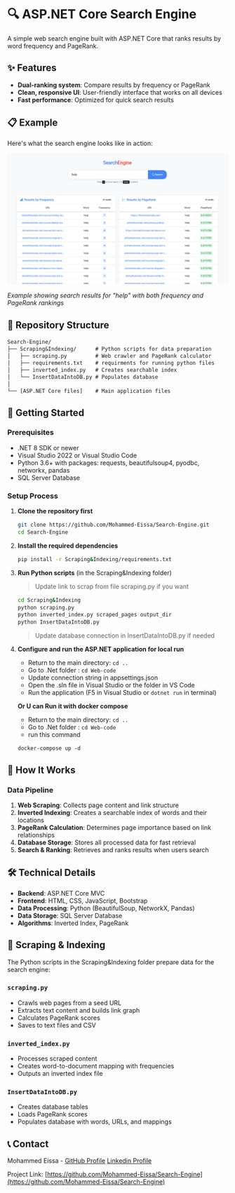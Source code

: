 # 🔍 ASP.NET Core Search Engine

A simple web search engine built with ASP.NET Core that ranks results by word frequency and PageRank.

## ✨ Features

- **Dual-ranking system**: Compare results by frequency or PageRank
- **Clean, responsive UI**: User-friendly interface that works on all devices
- **Fast performance**: Optimized for quick search results

## 📋 Example

Here's what the search engine looks like in action:

![Search Engine Example](https://github.com/Mohammed-Eissa/Search-Engine/raw/main/search-example.png)

*Example showing search results for "help" with both frequency and PageRank rankings*

## 📁 Repository Structure

```
Search-Engine/
├── Scraping&Indexing/      # Python scripts for data preparation
│   ├── scraping.py         # Web crawler and PageRank calculator
│	├── requirements.txt    # requirments for running python files
│   ├── inverted_index.py   # Creates searchable index
│   └── InsertDataIntoDB.py # Populates database
│
└── [ASP.NET Core files]    # Main application files
```

## 🚀 Getting Started

### Prerequisites

- .NET 8 SDK or newer
- Visual Studio 2022 or Visual Studio Code
- Python 3.6+ with packages: requests, beautifulsoup4, pyodbc, networkx, pandas
- SQL Server Database

### Setup Process

1. **Clone the repository first**
   ```bash
   git clone https://github.com/Mohammed-Eissa/Search-Engine.git
   cd Search-Engine
   ```
   
2. **Install the required dependencies**
	```bash
   pip install -r Scraping&Indexing/requirements.txt
   ```

3. **Run Python scripts** (in the Scraping&Indexing folder)
	> Update link to scrap from file scraping.py if you want
   ```bash
   cd Scraping&Indexing
   python scraping.py
   python inverted_index.py scraped_pages output_dir
   python InsertDataIntoDB.py
   ```
   > Update database connection in InsertDataIntoDB.py if needed

4. **Configure and run the ASP.NET application for local run**
   - Return to the main directory: `cd ..`
   - Go to .Net folder : `cd Web-code`
   - Update connection string in appsettings.json
   - Open the .sln file in Visual Studio or the folder in VS Code
   - Run the application (F5 in Visual Studio or `dotnet run` in terminal)
   
   **Or U can Run it with docker compose**
	- Return to the main directory: `cd ..`
	- Go to .Net folder : `cd Web-code`
	- run this command
	```
	docker-compose up -d 
	```

## 🧠 How It Works

### Data Pipeline

1. **Web Scraping**: Collects page content and link structure
2. **Inverted Indexing**: Creates a searchable index of words and their locations
3. **PageRank Calculation**: Determines page importance based on link relationships
4. **Database Storage**: Stores all processed data for fast retrieval
5. **Search & Ranking**: Retrieves and ranks results when users search

## 🛠️ Technical Details

- **Backend**: ASP.NET Core MVC
- **Frontend**: HTML, CSS, JavaScript, Bootstrap
- **Data Processing**: Python (BeautifulSoup, NetworkX, Pandas)
- **Data Storage**: SQL Server Database
- **Algorithms**: Inverted Index, PageRank

## 📝 Scraping & Indexing

The Python scripts in the Scraping&Indexing folder prepare data for the search engine:

### `scraping.py`
- Crawls web pages from a seed URL
- Extracts text content and builds link graph
- Calculates PageRank scores
- Saves to text files and CSV

### `inverted_index.py`
- Processes scraped content
- Creates word-to-document mapping with frequencies
- Outputs an inverted index file

### `InsertDataIntoDB.py`
- Creates database tables
- Loads PageRank scores
- Populates database with words, URLs, and mappings

## 📞 Contact

Mohammed Eissa - [GitHub Profile](https://github.com/Mohammed-Eissa)
                 [Linkedin Profile](https://www.linkedin.com/in/mohamed-eissa-80a298264/)

Project Link: [https://github.com/Mohammed-Eissa/Search-Engine](https://github.com/Mohammed-Eissa/Search-Engine)
